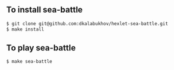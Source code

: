 ## To install sea-battle
```sh
$ git clone git@github.com:dkalabukhov/hexlet-sea-battle.git
$ make install
```

## To play sea-battle
```sh
$ make sea-battle
```